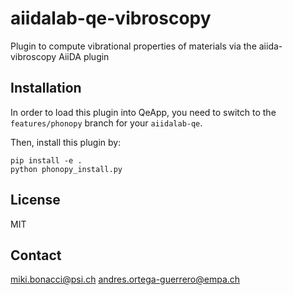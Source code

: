 # aiidalab-qe-vibroscopy
Plugin to compute vibrational properties of materials via the aiida-vibroscopy AiiDA plugin

## Installation

In order to load this plugin into QeApp, you need to switch to the `features/phonopy` branch for your `aiidalab-qe`.

Then, install this plugin by:

```shell
pip install -e .
python phonopy_install.py
```

## License

MIT

## Contact

miki.bonacci@psi.ch
andres.ortega-guerrero@empa.ch
